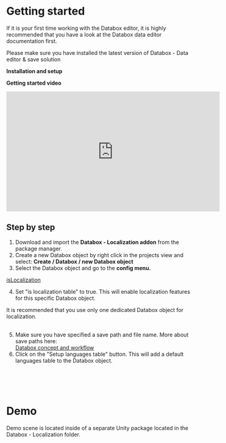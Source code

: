 Getting started
===============

If it is your first time working with the Databox editor, 
it is highly recommended that you have a look at the Databox data editor documentation first.<br>

<div class="alert alert-warning">
Please make sure you have installed the latest version of Databox - Data editor & save solution
</div>


**Installation and setup**

**Getting started video**
<iframe width="560" height="315" src="https://www.youtube.com/embed/vMbT8kTAAEI" frameborder="0" allow="accelerometer; autoplay; clipboard-write; encrypted-media; gyroscope; picture-in-picture" allowfullscreen></iframe>

Step by step
------------
1. Download and import the <strong>Databox - Localization addon</strong> from the package manager. 
2. Create a new Databox object by right click in the projects view and select: <strong>Create / Databox / new Databox object</strong>
3. Select the Databox object and go to the <strong>config menu.</strong>

[isLocalization](img/isLocalization.png)  

4. Set "is localization table" to true. This will enable localization features for this specific Databox object.

<div class="alert alert-warning">
It is recommended that you use only one dedicated Databox object for localization.
</div><br>

5. Make sure you have specified a save path and file name. More about save paths here:<br>
<a href="http://databox.doorfortyfour.com/documentation/concept_and_workflow">Databox concept and workflow</a>
6. Click on the "Setup languages table" button. This will add a default languages table to the Databox object.


<br><br>
Demo
=====

Demo scene is located inside of a separate Unity package located in the Databox - Localization folder.
